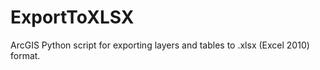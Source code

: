 # ExportToXLSX
ArcGIS Python script for exporting layers and tables to .xlsx (Excel 2010) format.  
